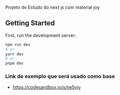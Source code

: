 Projeto de Estudo do next js com material joy

## Getting Started

First, run the development server:

```bash
npm run dev
# or
yarn dev
# or
pnpm dev
```

### Link de exemplo que será usado como base


 * https://codesandbox.io/s/ne5yjy